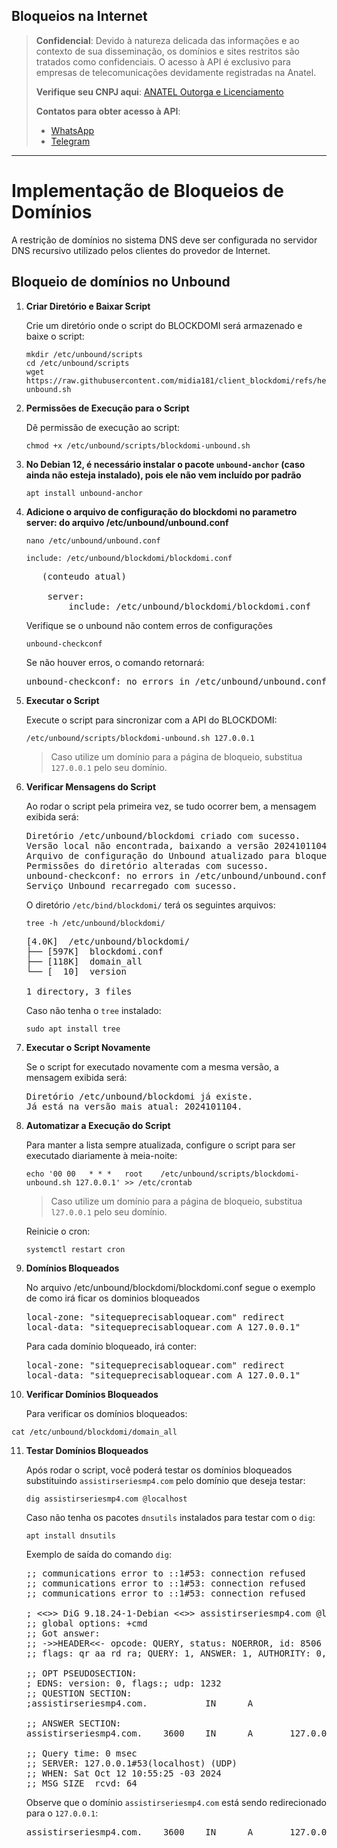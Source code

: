 ## Bloqueios na Internet

> **Confidencial**: Devido à natureza delicada das informações e ao contexto de sua disseminação, os domínios e sites restritos são tratados como confidenciais. O acesso à API é exclusivo para empresas de telecomunicações devidamente registradas na Anatel.
>
> **Verifique seu CNPJ aqui**: [ANATEL Outorga e Licenciamento](https://informacoes.anatel.gov.br/paineis/outorga-e-licenciamento)
>
> **Contatos para obter acesso à API**:
> - [WhatsApp](https://api.whatsapp.com/send/?phone=5584998667245&text=Como+obter+acesso+a+API%3F&type=phone_number&app_absent=0)
> - [Telegram](https://t.me/LucasMidia)

---

# Implementação de Bloqueios de Domínios

A restrição de domínios no sistema DNS deve ser configurada no servidor DNS recursivo utilizado pelos clientes do provedor de Internet.

## Bloqueio de domínios no Unbound
1. **Criar Diretório e Baixar Script**

   Crie um diretório onde o script do BLOCKDOMI será armazenado e baixe o script:

   ```plaintext
   mkdir /etc/unbound/scripts
   cd /etc/unbound/scripts
   wget https://raw.githubusercontent.com/midia181/client_blockdomi/refs/heads/main/blockdomi-unbound.sh
   ```

   
2. **Permissões de Execução para o Script**

   Dê permissão de execução ao script:

   ```plaintext
   chmod +x /etc/unbound/scripts/blockdomi-unbound.sh
   ```


3. **No Debian 12, é necessário instalar o pacote `unbound-anchor` (caso ainda não esteja instalado), pois ele não vem incluído por padrão**
   
   ```plaintext
   apt install unbound-anchor
   ```


4. **Adicione o arquivo de configuração do blockdomi no parametro server: do arquivo /etc/unbound/unbound.conf**
   
    ```plaintext
    nano /etc/unbound/unbound.conf
    ```
    
    ```plaintext
    include: /etc/unbound/blockdomi/blockdomi.conf
    ```
    
   <pre>
      (conteudo atual)
       
       server:
           include: /etc/unbound/blockdomi/blockdomi.conf
   </pre>


    Verifique se o unbound não contem erros de configurações
    ```plaintext
    unbound-checkconf
    ```
    Se não houver erros, o comando retornará:

   <pre>
   unbound-checkconf: no errors in /etc/unbound/unbound.conf
   </pre>


5. **Executar o Script**

   Execute o script para sincronizar com a API do BLOCKDOMI:
   
   ```plaintext
   /etc/unbound/scripts/blockdomi-unbound.sh 127.0.0.1
   ```

   > Caso utilize um domínio para a página de bloqueio, substitua `127.0.0.1` pelo seu domínio.

6. **Verificar Mensagens do Script**

   Ao rodar o script pela primeira vez, se tudo ocorrer bem, a mensagem exibida será:

   <pre>
   Diretório /etc/unbound/blockdomi criado com sucesso.
   Versão local não encontrada, baixando a versão 2024101104.
   Arquivo de configuração do Unbound atualizado para bloqueio.
   Permissões do diretório alteradas com sucesso.
   unbound-checkconf: no errors in /etc/unbound/unbound.conf
   Serviço Unbound recarregado com sucesso.
   </pre>

   O diretório `/etc/bind/blockdomi/` terá os seguintes arquivos:

   ```plaintext
   tree -h /etc/unbound/blockdomi/
   ```

   <pre>
   [4.0K]  /etc/unbound/blockdomi/
   ├── [597K]  blockdomi.conf
   ├── [118K]  domain_all
   └── [  10]  version
    
   1 directory, 3 files
   </pre>
   
   Caso não tenha o `tree` instalado:

   ```plaintext
   sudo apt install tree
   ```


7. **Executar o Script Novamente**

   Se o script for executado novamente com a mesma versão, a mensagem exibida será:

   <pre>
   Diretório /etc/unbound/blockdomi já existe.
   Já está na versão mais atual: 2024101104.
   </pre>


8. **Automatizar a Execução do Script**

   Para manter a lista sempre atualizada, configure o script para ser executado diariamente à meia-noite:

   ```plaintext
   echo '00 00   * * *   root    /etc/unbound/scripts/blockdomi-unbound.sh 127.0.0.1' >> /etc/crontab
   ```
   
   > Caso utilize um domínio para a página de bloqueio, substitua `l27.0.0.1` pelo seu domínio.

   Reinicie o cron:

   ```plaintext
   systemctl restart cron
   ```

9. **Domínios Bloqueados**


   No arquivo /etc/unbound/blockdomi/blockdomi.conf segue o exemplo de como irá ficar os dominios bloqueados

   <pre>
   local-zone: "sitequeprecisabloquear.com" redirect
   local-data: "sitequeprecisabloquear.com A 127.0.0.1"
   </pre>

   Para cada domínio bloqueado, irá conter:
   
   <pre>
   local-zone: "sitequeprecisabloquear.com" redirect
   local-data: "sitequeprecisabloquear.com A 127.0.0.1"
   </pre>


10. **Verificar Domínios Bloqueados**

    Para verificar os domínios bloqueados:

   ```plaintext
   cat /etc/unbound/blockdomi/domain_all
   ```


11. **Testar Domínios Bloqueados**

    Após rodar o script, você poderá testar os domínios bloqueados substituindo `assistirseriesmp4.com` pelo domínio que deseja testar:

    ```plaintext
    dig assistirseriesmp4.com @localhost
    ```


    Caso não tenha os pacotes `dnsutils` instalados para testar com o `dig`:

    ```plaintext
    apt install dnsutils
    ```


    Exemplo de saída do comando `dig`:

    <pre>
    ;; communications error to ::1#53: connection refused
    ;; communications error to ::1#53: connection refused
    ;; communications error to ::1#53: connection refused
    
    ; <<>> DiG 9.18.24-1-Debian <<>> assistirseriesmp4.com @localhost
    ;; global options: +cmd
    ;; Got answer:
    ;; ->>HEADER<<- opcode: QUERY, status: NOERROR, id: 8506
    ;; flags: qr aa rd ra; QUERY: 1, ANSWER: 1, AUTHORITY: 0, ADDITIONAL: 1
    
    ;; OPT PSEUDOSECTION:
    ; EDNS: version: 0, flags:; udp: 1232
    ;; QUESTION SECTION:
    ;assistirseriesmp4.com.           IN      A
    
    ;; ANSWER SECTION:
    assistirseriesmp4.com.    3600    IN      A       127.0.0.1
    
    ;; Query time: 0 msec
    ;; SERVER: 127.0.0.1#53(localhost) (UDP)
    ;; WHEN: Sat Oct 12 10:55:25 -03 2024
    ;; MSG SIZE  rcvd: 64
    </pre>

    
    Observe que o domínio `assistirseriesmp4.com` está sendo redirecionado para o `127.0.0.1`:
    
    <pre>
    assistirseriesmp4.com.    3600    IN      A       127.0.0.1
    </pre>
